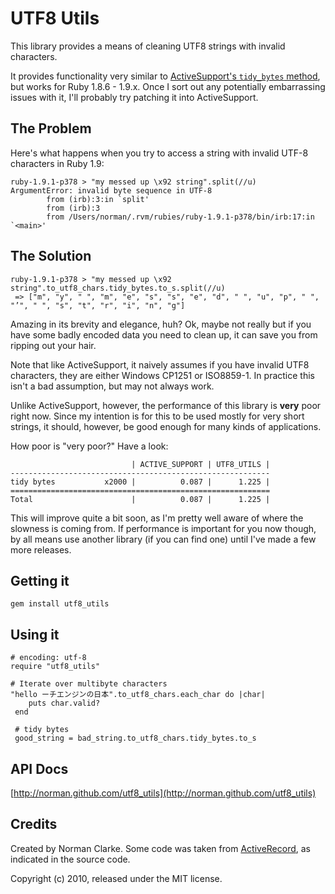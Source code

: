 # UTF8 Utils

This library provides a means of cleaning UTF8 strings with invalid characters.

It provides functionality very similar to [ActiveSupport's `tidy_bytes`
method](http://api.rubyonrails.org/classes/ActiveSupport/Multibyte/Chars.html#M000977),
but works for Ruby 1.8.6 - 1.9.x. Once I sort out any potentially embarrassing
issues with it, I'll probably try patching it into ActiveSupport.

## The Problem

Here's what happens when you try to access a string with invalid UTF-8 characters in Ruby 1.9:

    ruby-1.9.1-p378 > "my messed up \x92 string".split(//u)
    ArgumentError: invalid byte sequence in UTF-8
            from (irb):3:in `split'
            from (irb):3
            from /Users/norman/.rvm/rubies/ruby-1.9.1-p378/bin/irb:17:in `<main>'

## The Solution

    ruby-1.9.1-p378 > "my messed up \x92 string".to_utf8_chars.tidy_bytes.to_s.split(//u)
     => ["m", "y", " ", "m", "e", "s", "s", "e", "d", " ", "u", "p", " ", "’", " ", "s", "t", "r", "i", "n", "g"]

Amazing in its brevity and elegance, huh? Ok, maybe not really but if you have
some badly encoded data you need to clean up, it can save you from ripping out
your hair.

Note that like ActiveSupport, it naively assumes if you have invalid UTF8
characters, they are either Windows CP1251 or ISO8859-1. In practice this isn't
a bad assumption, but may not always work.

Unlike ActiveSupport, however, the performance of this library is **very** poor
right now.  Since my intention is for this to be used mostly for very short
strings, it should, however, be good enough for many kinds of applications.

How poor is "very poor?" Have a look:


                               | ACTIVE_SUPPORT | UTF8_UTILS |
    ----------------------------------------------------------
    tidy bytes           x2000 |          0.087 |      1.225 |
    ==========================================================
    Total                      |          0.087 |      1.225 |


This will improve quite a bit soon, as I'm pretty well aware of where the
slowness is coming from. If performance is important for you now though, by all
means use another library (if you can find one) until I've made a few more
releases.

## Getting it

    gem install utf8_utils


## Using it

    # encoding: utf-8
    require "utf8_utils"

    # Iterate over multibyte characters
    "hello ーチエンジンの日本".to_utf8_chars.each_char do |char|
        puts char.valid?
     end

     # tidy bytes
     good_string = bad_string.to_utf8_chars.tidy_bytes.to_s

## API Docs

[http://norman.github.com/utf8_utils](http://norman.github.com/utf8_utils)

## Credits

Created by Norman Clarke. Some code was taken from
[ActiveRecord](http://github.com/rails/rails/tree/master/activesupport/), as
indicated in the source code.

Copyright (c) 2010, released under the MIT license.
